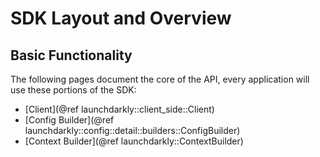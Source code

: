 # SDK Layout and Overview

## Basic Functionality

The following pages document the core of the API, every application will use these portions of the SDK:

- [Client](@ref launchdarkly::client_side::Client)
- [Config Builder](@ref launchdarkly::config::detail::builders::ConfigBuilder)
- [Context Builder](@ref launchdarkly::ContextBuilder)
